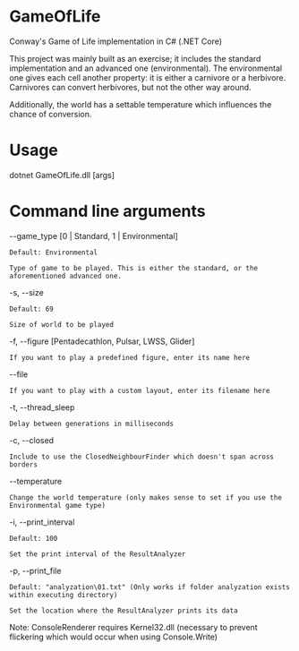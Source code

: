 # GameOfLife
Conway's Game of Life implementation in C# (.NET Core) 

This project was mainly built as an exercise; it includes the standard implementation and an advanced one (environmental). The environmental one gives each cell another property: it is either a carnivore or a herbivore. Carnivores can convert herbivores, but not the other way around.

Additionally, the world has a settable temperature which influences the chance of conversion.

# Usage
dotnet GameOfLife.dll [args]

# Command line arguments
  --game_type [0 | Standard, 1 | Environmental]
  
    Default: Environmental
    
    Type of game to be played. This is either the standard, or the aforementioned advanced one.
  
  -s, --size
  
    Default: 69
    
    Size of world to be played
  
  -f, --figure [Pentadecathlon, Pulsar, LWSS, Glider]
  
    If you want to play a predefined figure, enter its name here
  
  --file
  
    If you want to play with a custom layout, enter its filename here
    
  -t, --thread_sleep
  
    Delay between generations in milliseconds
  
  -c, --closed
  
    Include to use the ClosedNeighbourFinder which doesn't span across borders
    
  --temperature
  
    Change the world temperature (only makes sense to set if you use the Environmental game type)
  
  -i, --print_interval
  
    Default: 100
    
    Set the print interval of the ResultAnalyzer
    
  -p, --print_file
  
    Default: "analyzation\01.txt" (Only works if folder analyzation exists within executing directory)
    
    Set the location where the ResultAnalyzer prints its data
  
Note: ConsoleRenderer requires Kernel32.dll (necessary to prevent flickering which would occur when using Console.Write)
